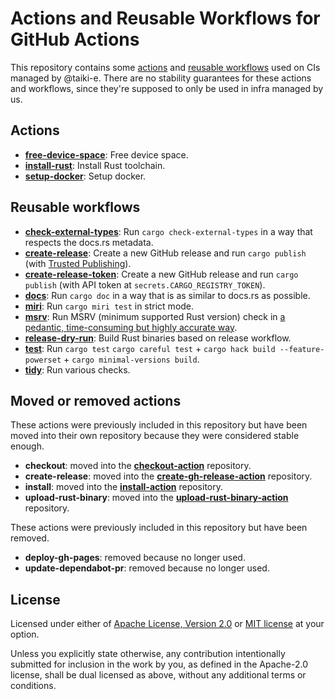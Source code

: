 # Actions and Reusable Workflows for GitHub Actions

This repository contains some [actions](https://docs.github.com/en/actions/creating-actions/about-custom-actions)
and [reusable workflows](https://docs.github.com/en/actions/using-workflows/reusing-workflows)
used on CIs managed by @taiki-e.
There are no stability guarantees for these actions and workflows, since they're
supposed to only be used in infra managed by us.

## Actions

- [**free-device-space**](free-device-space): Free device space.
- [**install-rust**](install-rust): Install Rust toolchain.
- [**setup-docker**](setup-docker): Setup docker.

## Reusable workflows

- [**check-external-types**](.github/workflows/check-external-types.yml): Run `cargo check-external-types` in a way that respects the docs.rs metadata.
- [**create-release**](.github/workflows/create-release.yml): Create a new GitHub release and run `cargo publish` (with [Trusted Publishing](https://blog.rust-lang.org/2025/07/11/crates-io-development-update-2025-07/#trusted-publishing)).
- [**create-release-token**](.github/workflows/create-release-token.yml): Create a new GitHub release and run `cargo publish` (with API token at `secrets.CARGO_REGISTRY_TOKEN`).
- [**docs**](.github/workflows/docs.yml): Run `cargo doc` in a way that is as similar to docs.rs as possible.
- [**miri**](.github/workflows/miri.yml): Run `cargo miri test` in strict mode.
- [**msrv**](.github/workflows/msrv.yml): Run MSRV (minimum supported Rust version) check in [a pedantic, time-consuming but highly accurate way](https://github.com/taiki-e/cargo-hack/issues/93).
- [**release-dry-run**](.github/workflows/release-dry-run.yml): Build Rust binaries based on release workflow.
- [**test**](.github/workflows/test.yml): Run `cargo test` `cargo careful test` + `cargo hack build --feature-powerset` + `cargo minimal-versions build`.
- [**tidy**](.github/workflows/tidy.yml): Run various checks.

## Moved or removed actions

These actions were previously included in this repository but have been moved into their own repository because they were considered stable enough.

- **checkout**: moved into the
  [**checkout-action**][checkout-action] repository.
- **create-release**: moved into the
  [**create-gh-release-action**][create-gh-release-action] repository.
- **install**: moved into the
  [**install-action**][install-action] repository.
- **upload-rust-binary**: moved into the
  [**upload-rust-binary-action**][upload-rust-binary-action] repository.

These actions were previously included in this repository but have been removed.

- **deploy-gh-pages**: removed because no longer used.
- **update-dependabot-pr**: removed because no longer used.

[checkout-action]: https://github.com/taiki-e/checkout-action
[create-gh-release-action]: https://github.com/taiki-e/create-gh-release-action
[install-action]: https://github.com/taiki-e/install-action
[upload-rust-binary-action]: https://github.com/taiki-e/upload-rust-binary-action

## License

Licensed under either of [Apache License, Version 2.0](LICENSE-APACHE) or
[MIT license](LICENSE-MIT) at your option.

Unless you explicitly state otherwise, any contribution intentionally submitted
for inclusion in the work by you, as defined in the Apache-2.0 license, shall
be dual licensed as above, without any additional terms or conditions.
